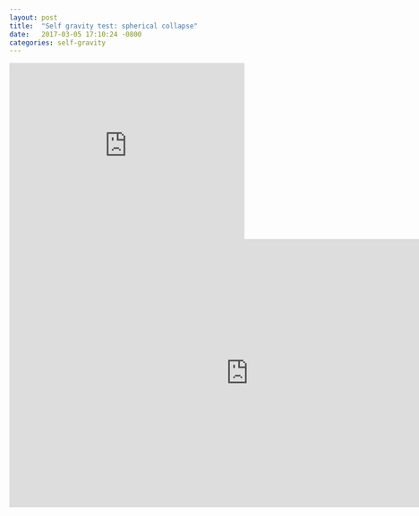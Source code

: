 ```yaml
---
layout: post
title:  "Self gravity test: spherical collapse"
date:   2017-03-05 17:10:24 -0800
categories: self-gravity
---
```


<iframe
  width="420"
  height="315"
  src="https://dl.dropboxusercontent.com/u/4488212/animation.mp4"
  frameborder="0"
  allowfullscreen>
</iframe>

<iframe width="854" height="480" src="https://www.youtube.com/embed/WRaaqN2Atxw" frameborder="0" allowfullscreen></iframe>
